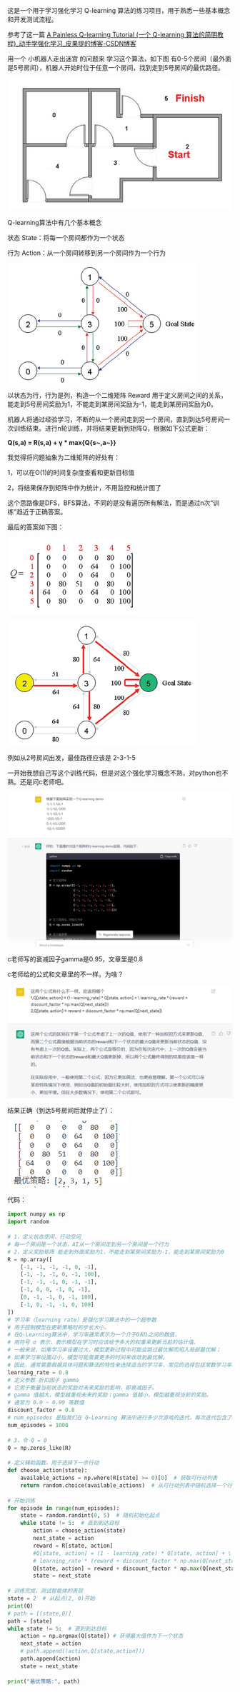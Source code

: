 这是一个用于学习强化学习 Q-learning 算法的练习项目，用于熟悉一些基本概念和开发测试流程。

参考了这一篇 [A Painless Q-learning Tutorial (一个 Q-learning 算法的简明教程)_动手学强化学习_皮果提的博客-CSDN博客](https://blog.csdn.net/itplus/article/details/9361915)

用一个 小机器人走出迷宫 的问题来 学习这个算法，如下图 有0-5个房间（最外面是5号房间），机器人开始时位于任意一个房间，找到走到5号房间的最优路径。

![](images\1.png)

Q-learning算法中有几个基本概念

状态 State：将每一个房间都作为一个状态

行为 Action：从一个房间转移到另一个房间作为一个行为

![](images\2.png)

以状态为行，行为是列，构造一个二维矩阵 Reward 用于定义房间之间的关系，能走到5号房间奖励为1，不能走到某房间奖励为-1，能走到某房间奖励为0。

机器人将通过经验学习，不断的从一个房间走到另一个房间，直到到达5号房间一次训练结束。进行n轮训练，并将结果更新到矩阵Q，根据如下公式更新：

**Q(s,a) = R(s,a) + γ * max{Q{s~,a~}}**

我觉得将问题抽象为二维矩阵的好处有：

1，可以在O(1)的时间复杂度查看和更新目标值

2，将结果保存到矩阵中作为统计，不用监控和统计图了

这个思路像是DFS，BFS算法，不同的是没有遍历所有解法，而是通过n次“训练”趋近于正确答案。

最后的答案如下图：

![](images\3.png)

 ![](images\4.png)

例如从2号房间出发，最佳路径应该是 2-3-1-5

一开始我想自己写这个训练代码，但是对这个强化学习概念不熟，对python也不熟。还是问c老师吧。

![](images\5.png)

c老师写的衰减因子gamma是0.95，文章里是0.8

c老师给的公式和文章里的不一样。为啥？

![](images\6.png)

结果正确（到达5号房间后就停止了）：

![](images\7.png)

代码：

```python
import numpy as np
import random

# 1，定义状态空间，行动空间
# 每一个房间是一个状态，AI从一个房间走到另一个房间是一个行为
# 2，定义奖励矩阵 能走到外面奖励为1，不能走到某房间奖励为-1，能走到某房间奖励为0
R = np.array([
    [-1, -1, -1, -1, 0, -1],
    [-1, -1, -1, 0, -1, 100],
    [-1, -1, -1, 0, -1, -1],
    [-1, 0, 0, -1, 0, -1],
    [0, -1, -1, 0, -1, 100],
    [-1, 0, -1, -1, 0, 100]
])
# 学习率（learning rate）是强化学习算法中的一个超参数
# 用于控制模型在更新策略时的步长大小。
# 在Q-Learning算法中，学习率通常表示为一个介于0和1之间的数值，
# 用符号 α 表示，表示模型在学习时应该给予多大的权重来更新当前的估计值。
# 一般来说，如果学习率设置过大，模型更新过程中可能会跳过最优解而陷入局部最优解；
# 如果学习率设置过小，模型可能需要更多的时间来收敛到最优解。
# 因此，通常需要根据具体问题和算法的特性来选择适当的学习率，常见的选择包括常数学习率、衰减学习率和自适应学习率等。
learning_rate = 0.8
# 定义参数 折扣因子 gamma
# 它用于衡量当前状态的奖励对未来奖励的影响，即衰减因子。
# gamma 值越大，模型越重视未来的奖励；gamma 值越小，模型越重视当前的奖励。
# 通常为 0.9 ~ 0.99 等数值
discount_factor = 0.8
# num_episodes 是指我们在 Q-Learning 算法中进行多少次游戏的迭代，每次迭代包含了若干轮决策，直到达到终止状态
num_episodes = 1000

# 3，令 Q = 0
Q = np.zeros_like(R) 

# 定义辅助函数，用于选择下一步行动
def choose_action(state):
    available_actions = np.where(R[state] >= 0)[0]  # 获取可行动列表 
    return random.choice(available_actions)  # 从可行动列表中随机选择一个行动

# 开始训练
for episode in range(num_episodes):
    state = random.randint(0, 5)  # 随机初始化起点
    while state != 5:  # 直到到达目标
        action = choose_action(state)
        next_state = action
        reward = R[state, action] 
        #Q[state, action] = (1 - learning_rate) * Q[state, action] + \
        # learning_rate * (reward + discount_factor * np.max(Q[next_state]))
        Q[state, action] = reward + discount_factor * np.max(Q[next_state])
        state = next_state

# 训练完成，测试智能体的表现
state = 2  # 从起点(2, 0)开始
print(Q)
# path = [(state,0)]
path = [state]
while state != 5:  # 直到到达目标
    action = np.argmax(Q[state]) # 获得最大值作为下一个状态
    next_state = action
    # path.append((action,Q[state,action]))
    path.append(action)
    state = next_state

print("最优策略:", path)
```

